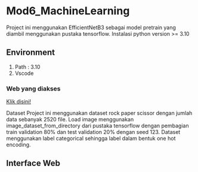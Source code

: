 # Mod6_MachineLearning

Project ini menggunakan EfficientNetB3 sebagai model pretrain yang diambil menggunakan pustaka tensorflow.
Instalasi python version >= 3.10

## Environment
1. Path : 3.10
2. Vscode 

### Web yang diakses
[Klik disini!](http://127.0.0.1:2000)

Dataset Project ini menggunakan dataset rock paper scissor dengan jumlah data sebanyak 2520 file. 
Load image menggunakan image_dataset_from_directory dari pustaka tensorflow dengan pembagian train validation 80% dan test validation 20% dengan seed 123. 
Dataset menggunakan label categorical sehingga label dalam bentuk one hot encoding.

## Interface Web

